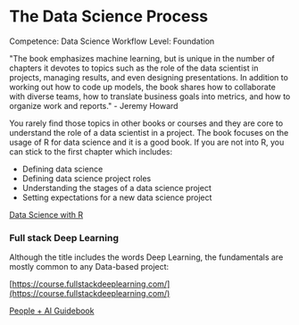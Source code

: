 # The Data Science Process

Competence: Data Science Workflow
Level: Foundation

"The book emphasizes machine learning, but is unique in the number of chapters it devotes to topics such as the role of the data scientist in projects, managing results, and even designing presentations. In addition to working out how to code up models, the book shares how to collaborate with diverse teams, how to translate business goals into metrics, and how to organize work and reports." - Jeremy Howard

You rarely find those topics in other books or courses and they are core to understand the role of a data scientist in a project. The book focuses on the usage of R for data science and it is a good book. If you are not into R, you can stick to the first chapter which includes:

- Defining data science
- Defining data science project roles
- Understanding the stages of a data science project
- Setting expectations for a new data science project

[Data Science with R](https://livebook.manning.com/book/practical-data-science-with-r-second-edition/chapter-1?origin=product-toc)

### Full stack Deep Learning

Although the title includes the words Deep Learning, the fundamentals are mostly common to any Data-based project:

[https://course.fullstackdeeplearning.com/](https://course.fullstackdeeplearning.com/)

[People + AI Guidebook](https://pair.withgoogle.com/guidebook/patterns/how-do-i-explain-my-ai-system)